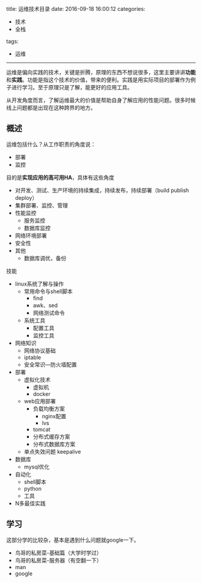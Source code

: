 title: 运维技术目录
date: 2016-09-18 16:00:12
categories:

- 技术
- 全栈

tags:
- 运维
---


运维是偏向实践的技术，关键是折腾，原理的东西不想说很多，这里主要讲讲**功能**和**实践**。功能是指这个技术的价值，带来的便利。实践是用实际项目的部署作为例子进行学习。至于原理只是了解，能更好的应用工具。

从开发角度而言，了解运维最大的价值是帮助自身了解应用的性能问题。很多时候线上问题都是出现在这种跨界的地方。

## 概述

运维包括什么？从工作职责的角度说：

* 部署
* 监控

目的是**实现应用的高可用HA**，具体有这些角度

* 对开发、测试、生产环境的持续集成，持续发布，持续部署（build publish deploy）
* 集群部署、监控、管理
* 性能监控
  * 服务监控
  * 数据库监控
* 网络环境部署
* 安全性
* 其他
  * 数据库调优，备份

技能

* linux系统了解与操作
  * 常用命令与shell脚本
    * find
    * awk、sed
    * 网络测试命令
  * 系统工具
    * 配置工具
    * 监控工具
* 网络知识
  * 网络协议基础
  * iptable
  * 安全常识—防火墙配置
* 部署
  * 虚拟化技术
    * 虚拟机
    * docker
  * web应用部署
    * 负载均衡方案
      * nginx配置
      * lvs
    * tomcat
    * 分布式缓存方案
    * 分布式数据库方案
  * 单点失效问题 keepalive
* 数据库 
  * mysql优化
* 自动化
  * shell脚本
  * python
  * 工具
* N多最佳实践

## 学习

这部分学的比较杂，基本是遇到什么问题就google一下。

* 鸟哥的私房菜-基础篇（大学时学过）
* 鸟哥的私房菜-服务器（有空翻一下）
* man
* google